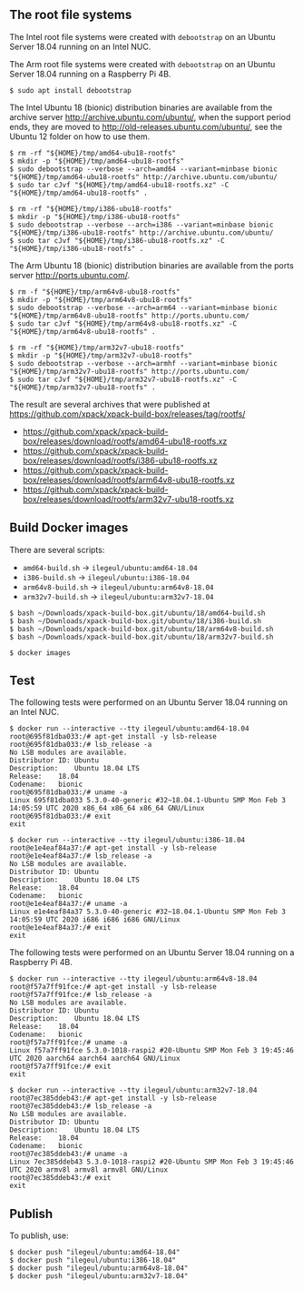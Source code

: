 
## The root file systems

The Intel root file systems were created with `debootstrap` on an Ubuntu Server
18.04 running on an Intel NUC.

The Arm root file systems were created with `debootstrap` on an Ubuntu Server
18.04 running on a Raspberry Pi 4B.

```console
$ sudo apt install debootstrap
```

The Intel Ubuntu 18 (bionic) distribution binaries are available
from the archive server http://archive.ubuntu.com/ubuntu/,
when the support period ends, they are moved to
http://old-releases.ubuntu.com/ubuntu/, see the Ubuntu 12 folder
on how to use them.

```console
$ rm -rf "${HOME}/tmp/amd64-ubu18-rootfs"
$ mkdir -p "${HOME}/tmp/amd64-ubu18-rootfs"
$ sudo debootstrap --verbose --arch=amd64 --variant=minbase bionic "${HOME}/tmp/amd64-ubu18-rootfs" http://archive.ubuntu.com/ubuntu/
$ sudo tar cJvf "${HOME}/tmp/amd64-ubu18-rootfs.xz" -C "${HOME}/tmp/amd64-ubu18-rootfs" .
```

```console
$ rm -rf "${HOME}/tmp/i386-ubu18-rootfs"
$ mkdir -p "${HOME}/tmp/i386-ubu18-rootfs"
$ sudo debootstrap --verbose --arch=i386 --variant=minbase bionic "${HOME}/tmp/i386-ubu18-rootfs" http://archive.ubuntu.com/ubuntu/
$ sudo tar cJvf "${HOME}/tmp/i386-ubu18-rootfs.xz" -C "${HOME}/tmp/i386-ubu18-rootfs" .
```

The Arm Ubuntu 18 (bionic) distribution binaries are available
from the ports server http://ports.ubuntu.com/.

```console
$ rm -f "${HOME}/tmp/arm64v8-ubu18-rootfs"
$ mkdir -p "${HOME}/tmp/arm64v8-ubu18-rootfs"
$ sudo debootstrap --verbose --arch=arm64 --variant=minbase bionic "${HOME}/tmp/arm64v8-ubu18-rootfs" http://ports.ubuntu.com/
$ sudo tar cJvf "${HOME}/tmp/arm64v8-ubu18-rootfs.xz" -C "${HOME}/tmp/arm64v8-ubu18-rootfs" .
```

```console
$ rm -rf "${HOME}/tmp/arm32v7-ubu18-rootfs"
$ mkdir -p "${HOME}/tmp/arm32v7-ubu18-rootfs"
$ sudo debootstrap --verbose --arch=armhf --variant=minbase bionic "${HOME}/tmp/arm32v7-ubu18-rootfs" http://ports.ubuntu.com/
$ sudo tar cJvf "${HOME}/tmp/arm32v7-ubu18-rootfs.xz" -C "${HOME}/tmp/arm32v7-ubu18-rootfs" .
```

The result are several archives that were published at
https://github.com/xpack/xpack-build-box/releases/tag/rootfs/

- https://github.com/xpack/xpack-build-box/releases/download/rootfs/amd64-ubu18-rootfs.xz
- https://github.com/xpack/xpack-build-box/releases/download/rootfs/i386-ubu18-rootfs.xz
- https://github.com/xpack/xpack-build-box/releases/download/rootfs/arm64v8-ubu18-rootfs.xz
- https://github.com/xpack/xpack-build-box/releases/download/rootfs/arm32v7-ubu18-rootfs.xz

## Build Docker images

There are several scripts:

- `amd64-build.sh` -> `ilegeul/ubuntu:amd64-18.04`
- `i386-build.sh` -> `ilegeul/ubuntu:i386-18.04`
- `arm64v8-build.sh` -> `ilegeul/ubuntu:arm64v8-18.04`
- `arm32v7-build.sh` -> `ilegeul/ubuntu:arm32v7-18.04`

```console
$ bash ~/Downloads/xpack-build-box.git/ubuntu/18/amd64-build.sh
$ bash ~/Downloads/xpack-build-box.git/ubuntu/18/i386-build.sh
$ bash ~/Downloads/xpack-build-box.git/ubuntu/18/arm64v8-build.sh
$ bash ~/Downloads/xpack-build-box.git/ubuntu/18/arm32v7-build.sh

$ docker images
```

## Test

The following tests were performed on an Ubuntu Server
18.04 running on an Intel NUC.

```console
$ docker run --interactive --tty ilegeul/ubuntu:amd64-18.04
root@695f81dba033:/# apt-get install -y lsb-release
root@695f81dba033:/# lsb_release -a
No LSB modules are available.
Distributor ID:	Ubuntu
Description:	Ubuntu 18.04 LTS
Release:	18.04
Codename:	bionic
root@695f81dba033:/# uname -a
Linux 695f81dba033 5.3.0-40-generic #32~18.04.1-Ubuntu SMP Mon Feb 3 14:05:59 UTC 2020 x86_64 x86_64 x86_64 GNU/Linux
root@695f81dba033:/# exit
exit
```

```console
$ docker run --interactive --tty ilegeul/ubuntu:i386-18.04
root@e1e4eaf84a37:/# apt-get install -y lsb-release
root@e1e4eaf84a37:/# lsb_release -a
No LSB modules are available.
Distributor ID:	Ubuntu
Description:	Ubuntu 18.04 LTS
Release:	18.04
Codename:	bionic
root@e1e4eaf84a37:/# uname -a
Linux e1e4eaf84a37 5.3.0-40-generic #32~18.04.1-Ubuntu SMP Mon Feb 3 14:05:59 UTC 2020 i686 i686 i686 GNU/Linux
root@e1e4eaf84a37:/# exit
exit
```

The following tests were performed on an Ubuntu Server
18.04 running on a Raspberry Pi 4B.

```console
$ docker run --interactive --tty ilegeul/ubuntu:arm64v8-18.04
root@f57a7ff91fce:/# apt-get install -y lsb-release
root@f57a7ff91fce:/# lsb_release -a
No LSB modules are available.
Distributor ID:	Ubuntu
Description:	Ubuntu 18.04 LTS
Release:	18.04
Codename:	bionic
root@f57a7ff91fce:/# uname -a
Linux f57a7ff91fce 5.3.0-1018-raspi2 #20-Ubuntu SMP Mon Feb 3 19:45:46 UTC 2020 aarch64 aarch64 aarch64 GNU/Linux
root@f57a7ff91fce:/# exit
exit
```

```console
$ docker run --interactive --tty ilegeul/ubuntu:arm32v7-18.04
root@7ec385ddeb43:/# apt-get install -y lsb-release
root@7ec385ddeb43:/# lsb_release -a
No LSB modules are available.
Distributor ID:	Ubuntu
Description:	Ubuntu 18.04 LTS
Release:	18.04
Codename:	bionic
root@7ec385ddeb43:/# uname -a
Linux 7ec385ddeb43 5.3.0-1018-raspi2 #20-Ubuntu SMP Mon Feb 3 19:45:46 UTC 2020 armv8l armv8l armv8l GNU/Linux
root@7ec385ddeb43:/# exit
exit
```

## Publish

To publish, use:

```console
$ docker push "ilegeul/ubuntu:amd64-18.04"
$ docker push "ilegeul/ubuntu:i386-18.04"
$ docker push "ilegeul/ubuntu:arm64v8-18.04"
$ docker push "ilegeul/ubuntu:arm32v7-18.04"
```
